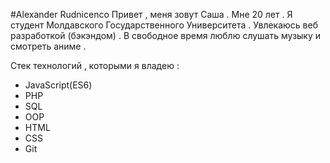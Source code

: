 #Alexander Rudnicenco 
Привет , меня зовут Саша . Мне 20 лет .
Я студент Молдавского Государственного Университета . 
Увлекаюсь веб разработкой (бэкэндом) . 
В свободное время люблю слушать музыку и смотреть аниме .

Стек технологий , которыми я владею : 

* JavaScript(ES6)
* PHP
* SQL
* OOP 
* HTML
* CSS
* Git
